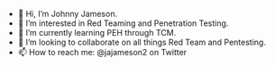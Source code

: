 - 👋 Hi, I’m Johnny Jameson.
- 👀 I’m interested in Red Teaming and Penetration Testing.
- 🌱 I’m currently learning PEH through TCM.
- 💞️ I’m looking to collaborate on all things Red Team and Pentesting.
- 📫 How to reach me: @jajameson2 on Twitter

<!---
jajameson2/jajameson2 is a ✨ special ✨ repository because its `README.md` (this file) appears on your GitHub profile.
You can click the Preview link to take a look at your changes.
--->
